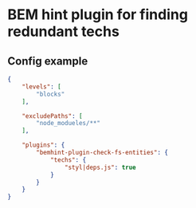 # BEM hint plugin for finding redundant techs

## Config example

```json
{
    "levels": [
        "blocks"
    ],

    "excludePaths": [
        "node_modueles/**"
    ],

    "plugins": {
        "bemhint-plugin-check-fs-entities": {
            "techs": {
                "styl|deps.js": true
            }
        }
    }
}
```
